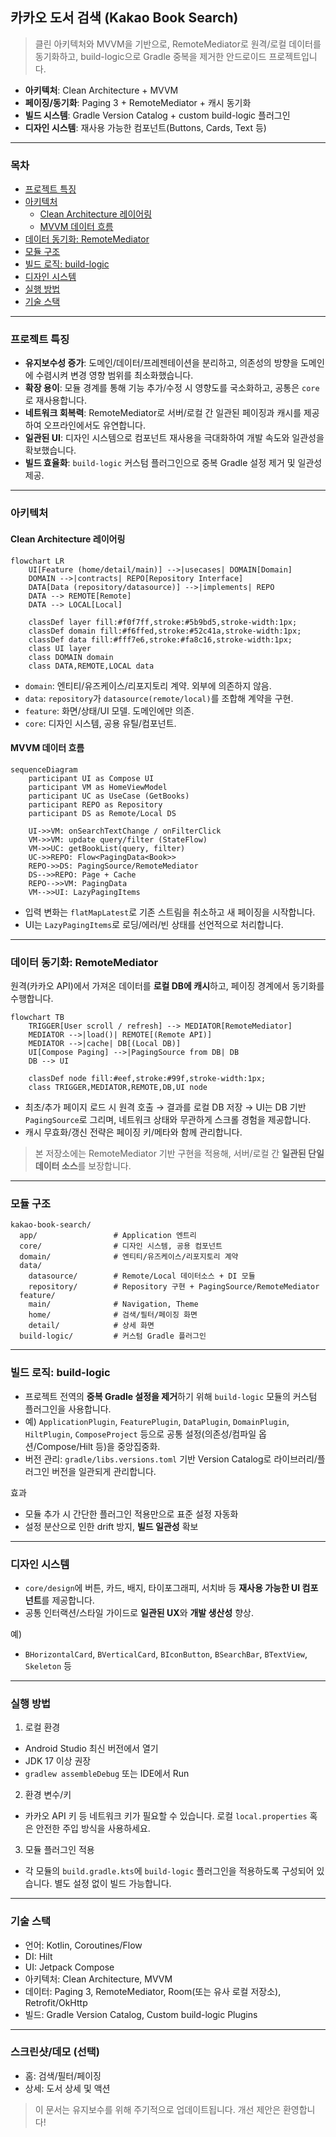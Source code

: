 ## 카카오 도서 검색 (Kakao Book Search)

> 클린 아키텍처와 MVVM을 기반으로, RemoteMediator로 원격/로컬 데이터를 동기화하고, build-logic으로 Gradle 중복을 제거한 안드로이드 프로젝트입니다.

- **아키텍처**: Clean Architecture + MVVM
- **페이징/동기화**: Paging 3 + RemoteMediator + 캐시 동기화
- **빌드 시스템**: Gradle Version Catalog + custom build-logic 플러그인
- **디자인 시스템**: 재사용 가능한 컴포넌트(Buttons, Cards, Text 등)

---

### 목차
- [프로젝트 특징](#프로젝트-특징)
- [아키텍처](#아키텍처)
  - [Clean Architecture 레이어링](#clean-architecture-레이어링)
  - [MVVM 데이터 흐름](#mvvm-데이터-흐름)
- [데이터 동기화: RemoteMediator](#데이터-동기화-remotemediator)
- [모듈 구조](#모듈-구조)
- [빌드 로직: build-logic](#빌드-로직-build-logic)
- [디자인 시스템](#디자인-시스템)
- [실행 방법](#실행-방법)
- [기술 스택](#기술-스택)

---

### 프로젝트 특징
- **유지보수성 증가**: 도메인/데이터/프레젠테이션을 분리하고, 의존성의 방향을 도메인에 수렴시켜 변경 영향 범위를 최소화했습니다.
- **확장 용이**: 모듈 경계를 통해 기능 추가/수정 시 영향도를 국소화하고, 공통은 `core`로 재사용합니다.
- **네트워크 회복력**: RemoteMediator로 서버/로컬 간 일관된 페이징과 캐시를 제공하여 오프라인에서도 유연합니다.
- **일관된 UI**: 디자인 시스템으로 컴포넌트 재사용을 극대화하여 개발 속도와 일관성을 확보했습니다.
- **빌드 효율화**: `build-logic` 커스텀 플러그인으로 중복 Gradle 설정 제거 및 일관성 제공.

---

### 아키텍처

#### Clean Architecture 레이어링
```mermaid
flowchart LR
    UI[Feature (home/detail/main)] -->|usecases| DOMAIN[Domain]
    DOMAIN -->|contracts| REPO[Repository Interface]
    DATA[Data (repository/datasource)] -->|implements| REPO
    DATA --> REMOTE[Remote]
    DATA --> LOCAL[Local]

    classDef layer fill:#f0f7ff,stroke:#5b9bd5,stroke-width:1px;
    classDef domain fill:#f6ffed,stroke:#52c41a,stroke-width:1px;
    classDef data fill:#fff7e6,stroke:#fa8c16,stroke-width:1px;
    class UI layer
    class DOMAIN domain
    class DATA,REMOTE,LOCAL data
```
- `domain`: 엔티티/유즈케이스/리포지토리 계약. 외부에 의존하지 않음.
- `data`: `repository`가 `datasource(remote/local)`를 조합해 계약을 구현.
- `feature`: 화면/상태/UI 모델. 도메인에만 의존.
- `core`: 디자인 시스템, 공용 유틸/컴포넌트.

#### MVVM 데이터 흐름
```mermaid
sequenceDiagram
    participant UI as Compose UI
    participant VM as HomeViewModel
    participant UC as UseCase (GetBooks)
    participant REPO as Repository
    participant DS as Remote/Local DS

    UI->>VM: onSearchTextChange / onFilterClick
    VM->>VM: update query/filter (StateFlow)
    VM->>UC: getBookList(query, filter)
    UC->>REPO: Flow<PagingData<Book>>
    REPO->>DS: PagingSource/RemoteMediator
    DS-->>REPO: Page + Cache
    REPO-->>VM: PagingData
    VM-->>UI: LazyPagingItems
```
- 입력 변화는 `flatMapLatest`로 기존 스트림을 취소하고 새 페이징을 시작합니다.
- UI는 `LazyPagingItems`로 로딩/에러/빈 상태를 선언적으로 처리합니다.

---

### 데이터 동기화: RemoteMediator
원격(카카오 API)에서 가져온 데이터를 **로컬 DB에 캐시**하고, 페이징 경계에서 동기화를 수행합니다.

```mermaid
flowchart TB
    TRIGGER[User scroll / refresh] --> MEDIATOR[RemoteMediator]
    MEDIATOR -->|load()| REMOTE[(Remote API)]
    MEDIATOR -->|cache| DB[(Local DB)]
    UI[Compose Paging] -->|PagingSource from DB| DB
    DB --> UI

    classDef node fill:#eef,stroke:#99f,stroke-width:1px;
    class TRIGGER,MEDIATOR,REMOTE,DB,UI node
```
- 최초/추가 페이지 로드 시 원격 호출 → 결과를 로컬 DB 저장 → UI는 DB 기반 `PagingSource`로 그리며, 네트워크 상태와 무관하게 스크롤 경험을 제공합니다.
- 캐시 무효화/갱신 전략은 페이징 키/메타와 함께 관리합니다.

> 본 저장소에는 RemoteMediator 기반 구현을 적용해, 서버/로컬 간 **일관된 단일 데이터 소스**를 보장합니다.

---

### 모듈 구조
```
kakao-book-search/
  app/                 # Application 엔트리
  core/                # 디자인 시스템, 공용 컴포넌트
  domain/              # 엔티티/유즈케이스/리포지토리 계약
  data/
    datasource/        # Remote/Local 데이터소스 + DI 모듈
    repository/        # Repository 구현 + PagingSource/RemoteMediator
  feature/
    main/              # Navigation, Theme
    home/              # 검색/필터/페이징 화면
    detail/            # 상세 화면
  build-logic/         # 커스텀 Gradle 플러그인
```

---

### 빌드 로직: build-logic
- 프로젝트 전역의 **중복 Gradle 설정을 제거**하기 위해 `build-logic` 모듈의 커스텀 플러그인을 사용합니다.
- 예) `ApplicationPlugin`, `FeaturePlugin`, `DataPlugin`, `DomainPlugin`, `HiltPlugin`, `ComposeProject` 등으로 공통 설정(의존성/컴파일 옵션/Compose/Hilt 등)을 중앙집중화.
- 버전 관리: `gradle/libs.versions.toml` 기반 Version Catalog로 라이브러리/플러그인 버전을 일관되게 관리합니다.

효과
- 모듈 추가 시 간단한 플러그인 적용만으로 표준 설정 자동화
- 설정 분산으로 인한 drift 방지, **빌드 일관성** 확보

---

### 디자인 시스템
- `core/design`에 버튼, 카드, 배지, 타이포그래피, 서치바 등 **재사용 가능한 UI 컴포넌트**를 제공합니다.
- 공통 인터랙션/스타일 가이드로 **일관된 UX**와 **개발 생산성** 향상.

예)
- `BHorizontalCard`, `BVerticalCard`, `BIconButton`, `BSearchBar`, `BTextView`, `Skeleton` 등

---

### 실행 방법
1) 로컬 환경
- Android Studio 최신 버전에서 열기
- JDK 17 이상 권장
- `gradlew assembleDebug` 또는 IDE에서 Run

2) 환경 변수/키
- 카카오 API 키 등 네트워크 키가 필요할 수 있습니다. 로컬 `local.properties` 혹은 안전한 주입 방식을 사용하세요.

3) 모듈 플러그인 적용
- 각 모듈의 `build.gradle.kts`에 `build-logic` 플러그인을 적용하도록 구성되어 있습니다. 별도 설정 없이 빌드 가능합니다.

---

### 기술 스택
- 언어: Kotlin, Coroutines/Flow
- DI: Hilt
- UI: Jetpack Compose
- 아키텍처: Clean Architecture, MVVM
- 데이터: Paging 3, RemoteMediator, Room(또는 유사 로컬 저장소), Retrofit/OkHttp
- 빌드: Gradle Version Catalog, Custom build-logic Plugins

---

### 스크린샷/데모 (선택)
- 홈: 검색/필터/페이징
- 상세: 도서 상세 및 액션

> 이 문서는 유지보수를 위해 주기적으로 업데이트됩니다. 개선 제안은 환영합니다!
